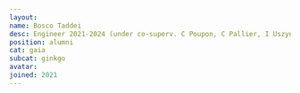 ```yaml
---
layout:
name: Bosco Taddei
desc: Engineer 2021-2024 (under co-superv. C Poupon, C Pallier, I Uszynski)
position: alumni
cat: gaia
subcat: ginkgo
avatar:
joined: 2021
---
```


